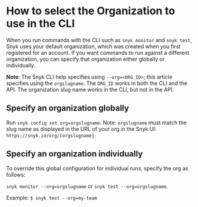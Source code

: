 # How to select the Organization to use in the CLI

When you run commands with the CLI such as `snyk monitor` and `snyk test`, Snyk uses your default organization, which was created when you first registered for an account. If you want commands to run against a different organization, you can specify that organization either globally or individually.

**Note**: The Snyk CLI help specifies using `--org=<ORG_ID>`; this article specifies using the `orgslugname`. The `ORG_ID` works in both the CLI and the API. The organization slug name works in the CLI, but not in the API.

## Specify an organization globally

Run `snyk config set org=orgslugname`. Note: `orgslugname` must match the slug name as displayed in the URL of your org in the Snyk UI: `https://snyk.io/org/[orgslugname]`.

## Specify an organization individually

To override this global configuration for individual runs, specify the org as follows:

`snyk monitor --org=orgslugname` or `snyk test --org=orgslugname`.

Example: `$ snyk test --org=my-team`
